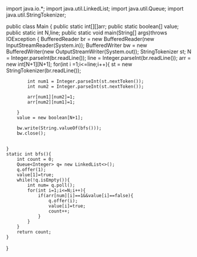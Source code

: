 import java.io.*;
import java.util.LinkedList;
import java.util.Queue;
import java.util.StringTokenizer;

public class Main {
    public static int[][]arr;
    public static boolean[] value;
    public static int N,line;
    public static void main(String[] args)throws IOException {
        BufferedReader br = new BufferedReader(new InputStreamReader(System.in));
        BufferedWriter bw = new BufferedWriter(new OutputStreamWriter(System.out));
        StringTokenizer st;
        N = Integer.parseInt(br.readLine());
        line = Integer.parseInt(br.readLine());
        arr = new int[N+1][N+1];
        for(int i =1;i<=line;i++){
            st = new StringTokenizer(br.readLine());

            int num1 = Integer.parseInt(st.nextToken());
            int num2 = Integer.parseInt(st.nextToken());

            arr[num1][num2]=1;
            arr[num2][num1]=1;

        }
        value = new boolean[N+1];

        bw.write(String.valueOf(bfs()));
        bw.close();


    }
    static int bfs(){
        int count = 0;
        Queue<Integer> q= new LinkedList<>();
        q.offer(1);
        value[1]=true;
        while(!q.isEmpty()){
            int num= q.poll();
            for(int i=1;i<=N;i++){
                if(arr[num][i]==1&&value[i]==false){
                    q.offer(i);
                    value[i]=true;
                    count++;
                }
            }
        }
        return count;
    }
}

